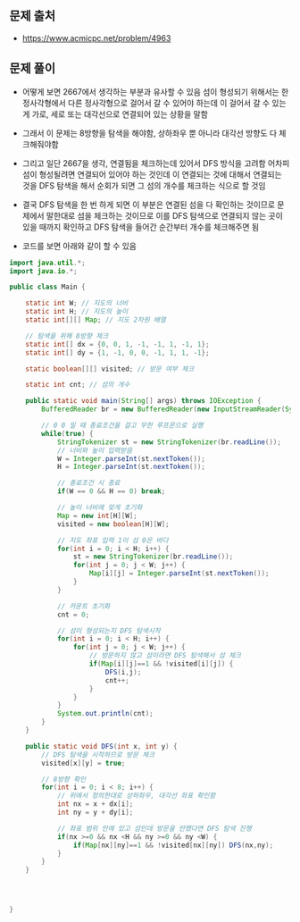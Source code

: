## 문제 출처
- https://www.acmicpc.net/problem/4963

## 문제 풀이
- 어떻게 보면 2667에서 생각하는 부분과 유사할 수 있음 섬이 형성되기 위해서는 한 정사각형에서 다른 정사각형으로 걸어서 갈 수 있어야 하는데 이 걸어서 갈 수 있는게 가로, 세로 또는 대각선으로 연결되어 있는 상황을 말함

- 그래서 이 문제는 8방향을 탐색을 해야함, 상하좌우 뿐 아니라 대각선 방향도 다 체크해줘야함

- 그리고 일단 2667을 생각, 연결됨을 체크하는데 있어서 DFS 방식을 고려함 어차피 섬이 형성될려면 연결되어 있어야 하는 것인데 이 연결되는 것에 대해서 연결되는 것을 DFS 탐색을 해서 순회가 되면 그 섬의 개수를 체크하는 식으로 할 것임

- 결국 DFS 탐색을 한 번 하게 되면 이 부분은 연결된 섬을 다 확인하는 것이므로 문제에서 말한대로 섬을 체크하는 것이므로 이를 DFS 탐색으로 연결되지 않는 곳이 있을 때까지 확인하고 DFS 탐색을 들어간 순간부터 개수를 체크해주면 됨

- 코드를 보면 아래와 같이 할 수 있음

```java
import java.util.*;
import java.io.*;

public class Main {

    static int W; // 지도의 너비
    static int H; // 지도의 높이
    static int[][] Map; // 지도 2차원 배열

    // 탐색을 위해 8방향 체크
    static int[] dx = {0, 0, 1, -1, -1, 1, -1, 1};
    static int[] dy = {1, -1, 0, 0, -1, 1, 1, -1};

    static boolean[][] visited; // 방문 여부 체크

    static int cnt; // 섬의 개수

    public static void main(String[] args) throws IOException {
        BufferedReader br = new BufferedReader(new InputStreamReader(System.in));

        // 0 0 일 때 종료조건을 걸고 무한 루프문으로 실행
        while(true) {
            StringTokenizer st = new StringTokenizer(br.readLine());
            // 너비와 높이 입력받음
            W = Integer.parseInt(st.nextToken());
            H = Integer.parseInt(st.nextToken());

            // 종료조건 시 종료
            if(W == 0 && H == 0) break;

            // 높이 너비에 맞게 초기화
            Map = new int[H][W];
            visited = new boolean[H][W];

            // 지도 좌표 입력 1이 섬 0은 바다
            for(int i = 0; i < H; i++) {
                st = new StringTokenizer(br.readLine());
                for(int j = 0; j < W; j++) {
                    Map[i][j] = Integer.parseInt(st.nextToken());
                }
            }

            // 카운트 초기화
            cnt = 0;

            // 섬이 형성되는지 DFS 탐색시작
            for(int i = 0; i < H; i++) {
                for(int j = 0; j < W; j++) {
                    // 방문하지 않고 섬이라면 DFS 탐색해서 섬 체크
                    if(Map[i][j]==1 && !visited[i][j]) {
                        DFS(i,j);
                        cnt++;
                    }
                }
            }
            System.out.println(cnt);
        }
    }

    public static void DFS(int x, int y) {
        // DFS 탐색을 시작하므로 방문 체크
        visited[x][y] = true;

        // 8방향 확인
        for(int i = 0; i < 8; i++) {
            // 위에서 정의한대로 상하좌우, 대각선 좌표 확인함
            int nx = x + dx[i];
            int ny = y + dy[i];

            // 좌표 범위 안에 있고 섬인데 방문을 안했다면 DFS 탐색 진행
            if(nx >=0 && nx <H && ny >=0 && ny <W) {
                if(Map[nx][ny]==1 && !visited[nx][ny]) DFS(nx,ny);
            }
        }
    }




}
```
